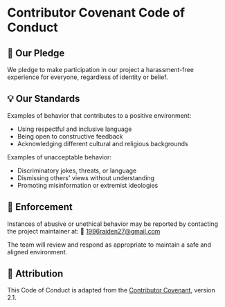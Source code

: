 # Contributor Covenant Code of Conduct

## 💬 Our Pledge

We pledge to make participation in our project a harassment-free experience for everyone, regardless of identity or belief.

## 💡 Our Standards

Examples of behavior that contributes to a positive environment:

- Using respectful and inclusive language
- Being open to constructive feedback
- Acknowledging different cultural and religious backgrounds

Examples of unacceptable behavior:

- Discriminatory jokes, threats, or language
- Dismissing others' views without understanding
- Promoting misinformation or extremist ideologies

## 🚨 Enforcement

Instances of abusive or unethical behavior may be reported by contacting the project maintainer at:
📧 1996raiden27@gmail.com

The team will review and respond as appropriate to maintain a safe and aligned environment.

## 📄 Attribution

This Code of Conduct is adapted from the [Contributor Covenant](https://www.contributor-covenant.org), version 2.1.
